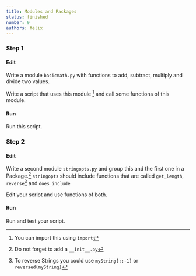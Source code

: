 ```yaml
---
title: Modules and Packages
status: finished
number: 9
authors: felix
---
```


### Step 1

#### Edit

Write a module `basicmath.py` with functions to add, subtract, multiply and divide two values.

Write a script that uses this module [^import] and call some functions of this module.

[^import]:
    You can import this using `import`

#### Run

Run this script.

### Step 2

#### Edit

Write a second module `stringopts.py` and group this and the first one in a Package.[^package]
`stringopts` should include functions that are called `get_length`, `reverse`[^reverse] and `does_include`

[^package]:
    Do not forget to add a `__init__.py`

[^reverse]:
    To reverse Strings you could use `myString[::-1]` or `reversed(myString)`

Edit your script and use functions of both.

#### Run

Run and test your script.
